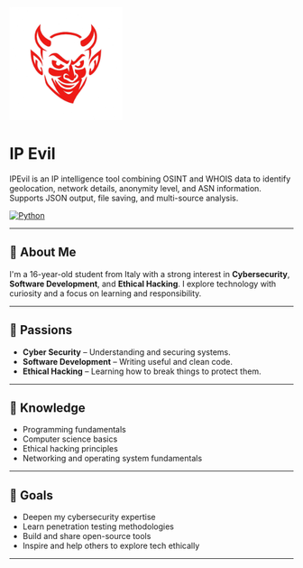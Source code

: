 <img src="IPEvil2.png" alt="IP Evil Logo" width="200"/>

# IP Evil

IPEvil is an IP intelligence tool combining OSINT and WHOIS data to identify geolocation, network details, anonymity level, and ASN information. Supports JSON output, file saving, and multi-source analysis.</p>

[![Python](https://img.shields.io/badge/Python-3776AB?style=flat&logo=python&logoColor=white)](https://www.python.org/)

---

## 👤 About Me

I'm a 16-year-old student from Italy with a strong interest in **Cybersecurity**, **Software Development**, and **Ethical Hacking**. I explore technology with curiosity and a focus on learning and responsibility.

---

## 🚀 Passions

- **Cyber Security** – Understanding and securing systems.
- **Software Development** – Writing useful and clean code.
- **Ethical Hacking** – Learning how to break things to protect them.

---

## 🧠 Knowledge

- Programming fundamentals
- Computer science basics
- Ethical hacking principles
- Networking and operating system fundamentals

---

## 🎯 Goals

- Deepen my cybersecurity expertise
- Learn penetration testing methodologies
- Build and share open-source tools
- Inspire and help others to explore tech ethically

---
